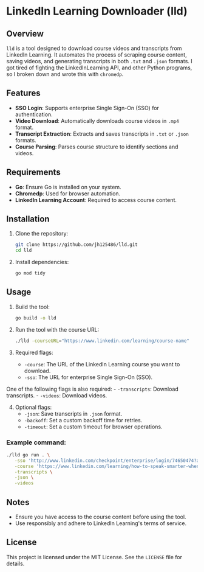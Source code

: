 # LinkedIn Learning Downloader (lld)

## Overview
`lld` is a tool designed to download course videos and transcripts from LinkedIn Learning. 
It automates the process of scraping course content, saving videos, and generating transcripts in both `.txt` and `.json` formats.
I got tired of fighting the LinkedInLearning API, and other Python programs, so I broken down and wrote this with `chromedp`.

## Features
- **SSO Login**: Supports enterprise Single Sign-On (SSO) for authentication.
- **Video Download**: Automatically downloads course videos in `.mp4` format.
- **Transcript Extraction**: Extracts and saves transcripts in `.txt` or `.json` formats.
- **Course Parsing**: Parses course structure to identify sections and videos.

## Requirements
- **Go**: Ensure Go is installed on your system.
- **Chromedp**: Used for browser automation.
- **LinkedIn Learning Account**: Required to access course content.

## Installation
1. Clone the repository:
   ```bash
   git clone https://github.com/jh125486/lld.git
   cd lld
   ```

2. Install dependencies:
   ```bash
   go mod tidy
   ```

## Usage
1. Build the tool:
   ```bash
   go build -o lld
   ```

2. Run the tool with the course URL:
   ```bash
   ./lld -courseURL="https://www.linkedin.com/learning/course-name"
   ```
3. Required flags:
    - `-course`: The URL of the LinkedIn Learning course you want to download.
    - `-sso`: The URL for enterprise Single Sign-On (SSO).

One of the following flags is also required:
    - `-transcripts`: Download transcripts.
    - `-videos`: Download videos.

4. Optional flags:
    - `-json`: Save transcripts in `.json` format.
    - `-backoff`: Set a custom backoff time for retries.
    - `-timeout`: Set a custom timeout for browser operations.

### Example command:
   ```bash
   ./lld go run . \
      -sso 'http://www.linkedin.com/checkpoint/enterprise/login/74650474?application=learning&appInstanceId=46437124&authModeId=6536630950934134784' \
      -course 'https://www.linkedin.com/learning/how-to-speak-smarter-when-put-on-the-spot/spontaneity-takes-preparation-20294708?u=74650474' \
      -transcripts \
      -json \
      -videos
   ```

## Notes
- Ensure you have access to the course content before using the tool.
- Use responsibly and adhere to LinkedIn Learning's terms of service.

## License
This project is licensed under the MIT License. See the `LICENSE` file for details.
